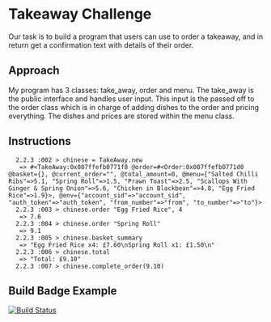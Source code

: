Takeaway Challenge
==================
 Our task is to build a program that users can use to order a takeaway, and in return get a confirmation text with details of their order.

Approach
--------
My program has 3 classes: take_away, order and menu. The take_away is the public interface and handles user input. 
  This input is the passed off to the order class which is in charge of adding dishes to the order and pricing everything.
  The dishes and prices are stored within the menu class.
  
Instructions
------------
```
  2.2.3 :002 > chinese = TakeAway.new
   => #<TakeAway:0x007ffefb0771f8 @order=#<Order:0x007ffefb0771d0 @basket={}, @current_order="", @total_amount=0, @menu={"Salted Chilli Ribs"=>5.1, "Spring Roll"=>1.5, "Prawn Toast"=>2.5, "Scallops With Ginger & Spring Onion"=>5.6, "Chicken in Blackbean"=>4.8, "Egg Fried Rice"=>1.9}>, @env={"account_sid"=>"account_sid", "auth_token"=>"auth_token", "from_number"=>"from", "to_number"=>"to"}> 
  2.2.3 :003 > chinese.order "Egg Fried Rice", 4
   => 7.6 
  2.2.3 :004 > chinese.order "Spring Roll"
   => 9.1 
  2.2.3 :005 > chinese.basket_summary
   => "Egg Fried Rice x4: £7.60\nSpring Roll x1: £1.50\n" 
  2.2.3 :006 > chinese.total
   => "Total: £9.10" 
  2.2.3 :007 > chinese.complete_order(9.10)
```
Build Badge Example
------------------

[![Build Status](https://travis-ci.org/tcpickard94/takeaway-challenge.svg?branch=master)](https://travis-ci.org/tcpickard94/takeaway-challenge)
